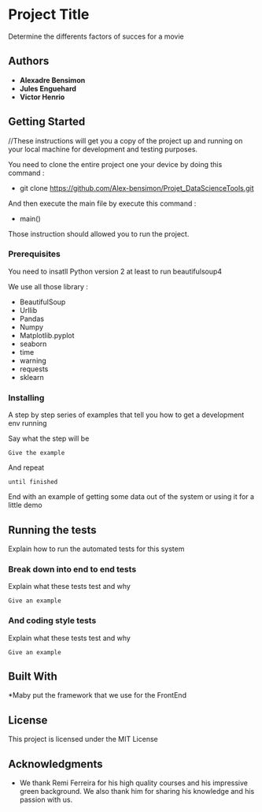# Project Title

Determine the differents factors of succes for a movie 

## Authors

* **Alexadre Bensimon** 
* **Jules Enguehard**
* **Victor Henrio** 

## Getting Started

//These instructions will get you a copy of the project up and running on your local machine for development and testing purposes. 

You need to clone the entire project one your device by doing this command :

* git clone https://github.com/Alex-bensimon/Projet_DataScienceTools.git

And then execute the main file by execute this command :

* main()

Those instruction should allowed you to run the project.

### Prerequisites

You need to insatll Python version 2 at least to run beautifulsoup4 

We use all those library :

* BeautifulSoup
* Urllib
* Pandas
* Numpy
* Matplotlib.pyplot
* seaborn
* time
* warning
* requests
* sklearn

### Installing

A step by step series of examples that tell you how to get a development env running

Say what the step will be

```
Give the example
```

And repeat

```
until finished
```

End with an example of getting some data out of the system or using it for a little demo

## Running the tests

Explain how to run the automated tests for this system

### Break down into end to end tests

Explain what these tests test and why

```
Give an example
```

### And coding style tests

Explain what these tests test and why

```
Give an example
```

## Built With

*Maby put the framework that we use for the FrontEnd


## License

This project is licensed under the MIT License 

## Acknowledgments

* We thank Remi Ferreira for his high quality courses and his impressive green background. 
We also thank him for sharing his knowledge and his passion with us.
